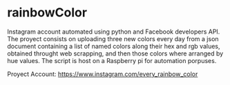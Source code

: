 # rainbowColor

Instagram account automated using python and Facebook developers API.
The proyect consists on uploading three new colors every day from a json document containing a list of named colors along their hex and rgb values, obtained throught web scrapping, and then those colors where arranged by hue values. The script is host on a Raspberry pi for automation porpuses.

Proyect Account:
https://www.instagram.com/every_rainbow_color
